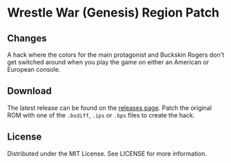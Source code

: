 # Wrestle War (Genesis) Region Patch

## Changes
A hack where the colors for the main protagonist and Buckskin Rogers don't get switched around when you play the game on either an American or European console.

## Download
The latest release can be found on the
[releases page](https://github.com/lightbulb-sun/wrestlewar-region/releases).
Patch the original ROM with one of the `.bsdiff`, `.ips` or `.bps` files
to create the hack.

## License
Distributed under the MIT License. See LICENSE for more information.

